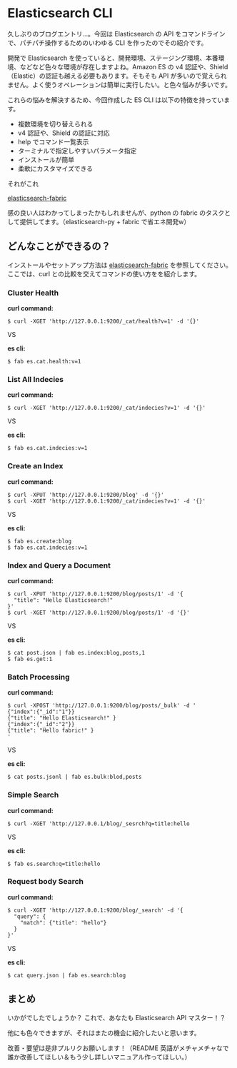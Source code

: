 # Elasticsearch CLI
久しぶりのブログエントリ…。今回は Elasticsearch の API をコマンドラインで、パチパチ操作するためのいわゆる CLI を作ったのでその紹介です。

開発で Elasticsearch を使っていると、開発環境、ステージング環境、本番環境、などなど色々な環境が存在しますよね。Amazon ES の v4 認証や、Shield （Elastic）の認証も越える必要もあります。そもそも API が多いので覚えられません。よく使うオペレーションは簡単に実行したい。と色々悩みが多いです。

これらの悩みを解決するため、今回作成した ES CLI は以下の特徴を持っています。

* 複数環境を切り替えられる
* v4 認証や、Shield の認証に対応
* help でコマンド一覧表示
* ターミナルで指定しやすいパラメータ指定
* インストールが簡単
* 柔軟にカスタマイズできる


それがこれ

[elasticsearch-fabric](https://github.com/KunihikoKido/elasticsearch-fabric)


感の良い人はわかってしまったかもしれませんが、python の fabric のタスクとして提供してます。（elasticsearch-py + fabric で省エネ開発w）

## どんなことができるの？
インストールやセットアップ方法は [elasticsearch-fabric](https://github.com/KunihikoKido/elasticsearch-fabric) を参照してください。ここでは、curl との比較を交えてコマンドの使い方をを紹介します。

### Cluster Health

**curl command:**

```
$ curl -XGET 'http://127.0.0.1:9200/_cat/health?v=1' -d '{}'
```

VS

**es cli:**

```
$ fab es.cat.health:v=1
```


### List All Indecies

**curl command:**

```
$ curl -XGET 'http://127.0.0.1:9200/_cat/indecies?v=1' -d '{}'
```

VS

**es cli:**

```
$ fab es.cat.indecies:v=1
```

### Create an Index

**curl command:**

```
$ curl -XPUT 'http://127.0.0.1:9200/blog' -d '{}'
$ curl -XGET 'http://127.0.0.1:9200/_cat/indecies?v=1' -d '{}'

```

VS

**es cli:**

```
$ fab es.create:blog
$ fab es.cat.indecies:v=1
```

### Index and Query a Document

**curl command:**

```
$ curl -XPUT 'http://127.0.0.1:9200/blog/posts/1' -d '{
  "title": "Hello Elasticsearch!"
}'
$ curl -XGET 'http://127.0.0.1:9200/blog/posts/1' -d '{}'

```

VS

**es cli:**

```
$ cat post.json | fab es.index:blog,posts,1
$ fab es.get:1

```

### Batch Processing

**curl command:**

```
$ curl -XPOST 'http://127.0.0.1:9200/blog/posts/_bulk' -d '
{"index":{"_id":"1"}}
{"title": "Hello Elasticsearch!" }
{"index":{"_id":"2"}}
{"title": "Hello fabric!" }
'
```

VS

**es cli:**

```
$ cat posts.jsonl | fab es.bulk:blod,posts
```

### Simple Search

**curl command:**

```
$ curl -XGET 'http://127.0.0.1/blog/_sesrch?q=title:hello
```

VS

**es cli:**

```
$ fab es.search:q=title:hello
```

### Request body Search

**curl command:**

```
$ curl -XGET 'http://127.0.0.1:9200/blog/_search' -d '{
  "query": {
    "match": {"title": "hello"}
  }
}'
```

VS

**es cli:**

```
$ cat query.json | fab es.search:blog
```

## まとめ
いかがでしたでしょうか？
これで、あなたも Elasticsearch API マスター！？

他にも色々できますが、それはまたの機会に紹介したいと思います。

改善・要望は是非プルリクお願いします！（README 英語がメチャメチャなで誰か改善してほしい＆もう少し詳しいマニュアル作ってほしい。）




